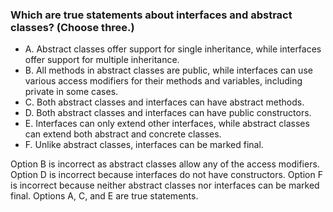 ### Which are true statements about interfaces and abstract classes? (Choose three.)
* A. Abstract classes offer support for single inheritance, while interfaces offer support for multiple inheritance.
* B. All methods in abstract classes are public, while interfaces can use various access modifiers for their methods and variables, including private in some cases.
* C. Both abstract classes and interfaces can have abstract methods.
* D. Both abstract classes and interfaces can have public constructors.
* E. Interfaces can only extend other interfaces, while abstract classes can extend both abstract and concrete classes.
* F. Unlike abstract classes, interfaces can be marked final.

Option B is incorrect as abstract classes allow any of the access modifiers.
Option D is incorrect because interfaces do not have constructors.
Option F is incorrect because neither abstract classes nor interfaces can be marked final.
Options A, C, and E are true statements.